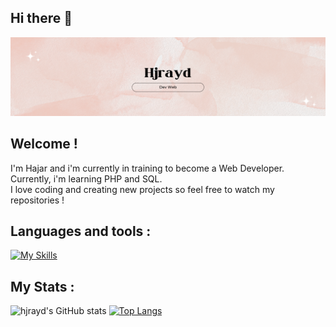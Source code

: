 ## Hi there 👋
![alt text](banniere.png)
<!--
**hjrayd/hjrayd** is a ✨ _special_ ✨ repository because its `README.md` (this file) appears on your GitHub profile.-->

## Welcome ! 
I'm Hajar and i'm currently in training to become a Web Developer. <br>
Currently, i'm learning PHP and SQL. <br>
I love coding and creating new projects so feel free to watch my repositories ! <br>

## Languages and tools :
[![My Skills](https://skillicons.dev/icons?i=js,html,css,php,mysql,git,figma,symfony,vscode)](https://skillicons.dev)

## My Stats : 
![hjrayd's GitHub stats](https://github-readme-stats.vercel.app/api?username=hjrayd&show_icons=true&theme=rose)
[![Top Langs](https://github-readme-stats.vercel.app/api/top-langs/?username=hjrayd)](https://github.com/hjrayd/github-readme-stats)


